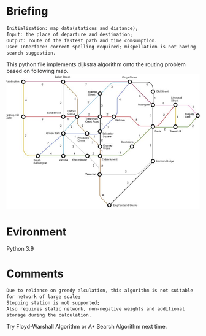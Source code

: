 # Briefing
    Initialization: map data(stations and distance);
    Input: the place of departure and destination;
    Output: route of the fastest path and time comsumption.
    User Interface: correct spelling required; mispellation is not having search suggestion.
This python file implements dijkstra algorithm onto the routing problem based on following map.
![Stations.jpg](Stations.jpg)
 
# Evironment
Python 3.9
 
# Comments
    
    Due to reliance on greedy alculation, this algorithm is not suitable for network of large scale;
    Stopping station is not supported;
    Also requires static network, non-negative weights and additional storage during the calculation.
Try Floyd-Warshall Algorithm or A* Search Algorithm next time.